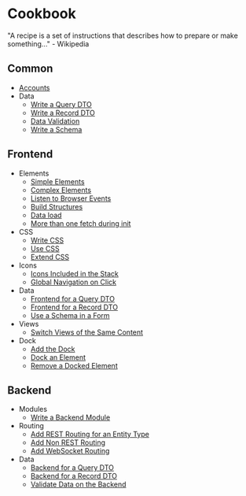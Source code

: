 # Cookbook

"A recipe is a set of instructions that describes how to prepare or make something..." - Wikipedia

## Common

* [Accounts](common/Accounts.md)
* Data
    * [Write a Query DTO](common/Data.md#Write-a-Query-DTO)
    * [Write a Record DTO](common/Data.md#Write-a-Record-DTO)
    * [Data Validation](common/Data.md#Data-Validation)
    * [Write a Schema](common/Data.md#Write-a-Schema)

## Frontend

* Elements
    * [Simple Elements](frontend/Elements.md#Simple-Elements)
    * [Complex Elements](frontend/Elements.md#Complex-Elements)
    * [Listen to Browser Events](frontend/Elements.md#Listen-to-Browser-Events)
    * [Build Structures](frontend/Elements.md#Build-Structures)
    * [Data load](frontend/Elements.md#Data-load)
    * [More than one fetch during init](frontend/Elements.md#More-than-one-fetch-during-init)
* CSS
    * [Write CSS](frontend/Css.md#Write-CSS)
    * [Use CSS](frontend/Css.md#Use-CSS)
    * [Extend CSS](frontend/Css.md#Extend-CSS)
* Icons
    * [Icons Included in the Stack](frontend/Icons.md#Icons-Included-in-the-Stack)
    * [Global Navigation on Click](frontend/Icons.md#Global-Navigation-on-Click)
* Data
    * [Frontend for a Query DTO](common/Data.md#Frontend-for-a-Query-DTO)
    * [Frontend for a Record DTO](common/Data.md#Frontend-for-a-Record-DTO)
    * [Use a Schema in a Form](common/Data.md#Use-a-Schema-in-a-Form)
* Views
    * [Switch Views of the Same Content](frontend/SwitchViews.md)
* Dock
    * [Add the Dock](frontend/Dock.md#Add-the-Dock)
    * [Dock an Element](frontend/Dock.md#Dock-an-Element)
    * [Remove a Docked Element](frontend/Dock.md#Remove-a-Docked-Element)

## Backend

* Modules
    * [Write a Backend Module](backend/Modules.md#Write-a-Backend-Module)
* Routing
    * [Add REST Routing for an Entity Type](backend/Routing.md#Add-REST-Routing-for-an-Entity-Type)
    * [Add Non REST Routing](backend/Routing.md#Add-Non-REST-Routing)
    * [Add WebSocket Routing](backend/Routing.md#Add-WebSocket-Routing)
* Data
    * [Backend for a Query DTO](common/Data.md#Backend-for-a-Query-DTO)
    * [Backend for a Record DTO](common/Data.md#Backend-for-a-Record-DTO)
    * [Validate Data on the Backend](common/Data.md#Validate-Data-on-the-Backend)

